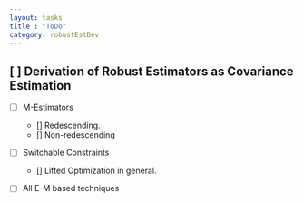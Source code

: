 ```yaml
---
layout: tasks
title : "ToDo"
category: robustEstDev
---
```


## [ ] Derivation of Robust Estimators as Covariance Estimation 

- [ ] M-Estimators 
  - [] Redescending. 
  - [] Non-redescending

- [ ] Switchable Constraints
   - [] Lifted Optimization in general.

- [ ] All E-M based techniques
